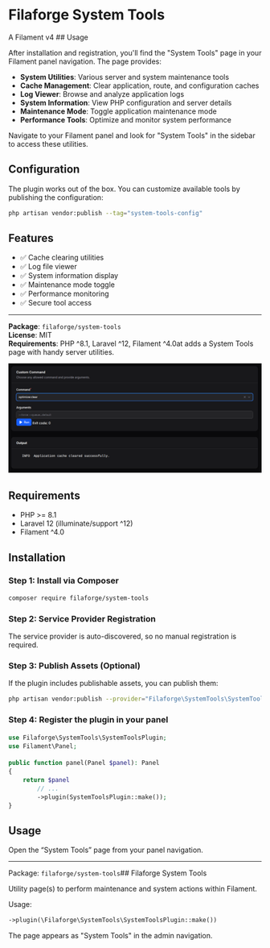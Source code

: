 # Filaforge System Tools

A Filament v4 ## Usage

After installation and registration, you'll find the "System Tools" page in your Filament panel navigation. The page provides:

- **System Utilities**: Various server and system maintenance tools
- **Cache Management**: Clear application, route, and configuration caches
- **Log Viewer**: Browse and analyze application logs
- **System Information**: View PHP configuration and server details
- **Maintenance Mode**: Toggle application maintenance mode
- **Performance Tools**: Optimize and monitor system performance

Navigate to your Filament panel and look for "System Tools" in the sidebar to access these utilities.

## Configuration

The plugin works out of the box. You can customize available tools by publishing the configuration:

```bash
php artisan vendor:publish --tag="system-tools-config"
```

## Features

- ✅ Cache clearing utilities
- ✅ Log file viewer
- ✅ System information display
- ✅ Maintenance mode toggle
- ✅ Performance monitoring
- ✅ Secure tool access

---

**Package**: `filaforge/system-tools`  
**License**: MIT  
**Requirements**: PHP ^8.1, Laravel ^12, Filament ^4.0at adds a System Tools page with handy server utilities.

![Screenshot](screenshot.png)

## Requirements
- PHP >= 8.1
- Laravel 12 (illuminate/support ^12)
- Filament ^4.0

## Installation

### Step 1: Install via Composer
```bash
composer require filaforge/system-tools
```

### Step 2: Service Provider Registration
The service provider is auto-discovered, so no manual registration is required.

### Step 3: Publish Assets (Optional)
If the plugin includes publishable assets, you can publish them:
```bash
php artisan vendor:publish --provider="Filaforge\SystemTools\SystemToolsServiceProvider"
```

### Step 4: Register the plugin in your panel
```php
use Filaforge\SystemTools\SystemToolsPlugin;
use Filament\Panel;

public function panel(Panel $panel): Panel
{
    return $panel
        // ...
        ->plugin(SystemToolsPlugin::make());
}
```

## Usage
Open the “System Tools” page from your panel navigation.

---
Package: `filaforge/system-tools`## Filaforge System Tools

Utility page(s) to perform maintenance and system actions within Filament.

Usage:

```php
->plugin(\Filaforge\SystemTools\SystemToolsPlugin::make())
```

The page appears as "System Tools" in the admin navigation.


